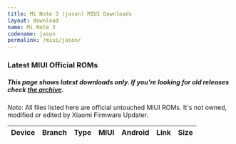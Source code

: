 ```yaml
---
title: Mi Note 3 (jason) MIUI Downloads
layout: download
name: Mi Note 3
codename: jason
permalink: /miui/jason/
---
```

### Latest MIUI Official ROMs
##### This page shows latest downloads only. If you're looking for old releases check [the archive](/archive/miui/jason/).
*Note*: All files listed here are official untouched MIUI ROMs. It's not owned, modified or edited by Xiaomi Firmware Updater.

<div class="table-responsive-md" id="table-wrapper">
<table id="miui" class="compact table table-striped table-hover table-sm">
    <thead class="thead-dark">
        <tr>
            <th>Device</th>
            <th>Branch</th>
            <th>Type</th>
            <th>MIUI</th>
            <th>Android</th>
            <th>Link</th>
            <th>Size</th>
        </tr>
    </thead>
    <script>loadMiuiDownloads('jason')</script>
</table>
</div>

